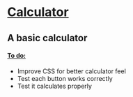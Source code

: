 <h1> <ins> Calculator </ins>  </h1>

<h2> A basic calculator </h2>

<h4> <ins> To do: </ins> </h4>
<ul> 
<li> Improve CSS for better calculator feel</li>
  <li> Test each button works correctly </li>
  <li> Test it calculates properly </li>
</ul>
